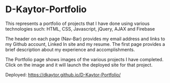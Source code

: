 # D-Kaytor-Portfolio

This represents a portfolio of projects that I have done using various technologies such:
HTML, CSS, Javascript, jQuery, AJAX and Firebase

The header on each page (Nav-Bar) provides my email address and links to my Github account, Linked In site and my resume.
The first page provides a brief description about my experience and accomplishments.

The Portfolio page shows images of the various projects I have completed.
Click on the image and it will launch the deployed site for that project.

Deployed: https://dkaytor.github.io/D-Kaytor-Portfolio/
